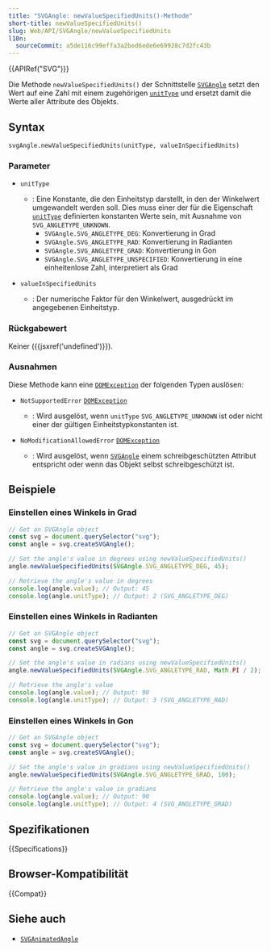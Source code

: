 ```yaml
---
title: "SVGAngle: newValueSpecifiedUnits()-Methode"
short-title: newValueSpecifiedUnits()
slug: Web/API/SVGAngle/newValueSpecifiedUnits
l10n:
  sourceCommit: a5de116c99effa3a2bed6ede6e69928c7d2fc43b
---
```


{{APIRef("SVG")}}

Die Methode `newValueSpecifiedUnits()` der Schnittstelle [`SVGAngle`](/de/docs/Web/API/SVGAngle) setzt den Wert auf eine Zahl mit einem zugehörigen [`unitType`](/de/docs/Web/API/SVGAngle/unitType) und ersetzt damit die Werte aller Attribute des Objekts.

## Syntax

```js-nolint
svgAngle.newValueSpecifiedUnits(unitType, valueInSpecifiedUnits)
```

### Parameter

- `unitType`

  - : Eine Konstante, die den Einheitstyp darstellt, in den der Winkelwert umgewandelt werden soll. Dies muss einer der für die Eigenschaft [`unitType`](/de/docs/Web/API/SVGAngle/unitType) definierten konstanten Werte sein, mit Ausnahme von `SVG_ANGLETYPE_UNKNOWN`.
    - `SVGAngle.SVG_ANGLETYPE_DEG`: Konvertierung in Grad
    - `SVGAngle.SVG_ANGLETYPE_RAD`: Konvertierung in Radianten
    - `SVGAngle.SVG_ANGLETYPE_GRAD`: Konvertierung in Gon
    - `SVGAngle.SVG_ANGLETYPE_UNSPECIFIED`: Konvertierung in eine einheitenlose Zahl, interpretiert als Grad

- `valueInSpecifiedUnits`
  - : Der numerische Faktor für den Winkelwert, ausgedrückt im angegebenen Einheitstyp.

### Rückgabewert

Keiner ({{jsxref('undefined')}}).

### Ausnahmen

Diese Methode kann eine [`DOMException`](/de/docs/Web/API/DOMException) der folgenden Typen auslösen:

- `NotSupportedError` [`DOMException`](/de/docs/Web/API/DOMException)

  - : Wird ausgelöst, wenn `unitType` `SVG_ANGLETYPE_UNKNOWN` ist oder nicht einer der gültigen Einheitstypkonstanten ist.

- `NoModificationAllowedError` [`DOMException`](/de/docs/Web/API/DOMException)
  - : Wird ausgelöst, wenn [`SVGAngle`](/de/docs/Web/API/SVGAngle) einem schreibgeschützten Attribut entspricht oder wenn das Objekt selbst schreibgeschützt ist.

## Beispiele

### Einstellen eines Winkels in Grad

```js
// Get an SVGAngle object
const svg = document.querySelector("svg");
const angle = svg.createSVGAngle();

// Set the angle's value in degrees using newValueSpecifiedUnits()
angle.newValueSpecifiedUnits(SVGAngle.SVG_ANGLETYPE_DEG, 45);

// Retrieve the angle's value in degrees
console.log(angle.value); // Output: 45
console.log(angle.unitType); // Output: 2 (SVG_ANGLETYPE_DEG)
```

### Einstellen eines Winkels in Radianten

```js
// Get an SVGAngle object
const svg = document.querySelector("svg");
const angle = svg.createSVGAngle();

// Set the angle's value in radians using newValueSpecifiedUnits()
angle.newValueSpecifiedUnits(SVGAngle.SVG_ANGLETYPE_RAD, Math.PI / 2);

// Retrieve the angle's value
console.log(angle.value); // Output: 90
console.log(angle.unitType); // Output: 3 (SVG_ANGLETYPE_RAD)
```

### Einstellen eines Winkels in Gon

```js
// Get an SVGAngle object
const svg = document.querySelector("svg");
const angle = svg.createSVGAngle();

// Set the angle's value in gradians using newValueSpecifiedUnits()
angle.newValueSpecifiedUnits(SVGAngle.SVG_ANGLETYPE_GRAD, 100);

// Retrieve the angle's value in gradians
console.log(angle.value); // Output: 90
console.log(angle.unitType); // Output: 4 (SVG_ANGLETYPE_GRAD)
```

## Spezifikationen

{{Specifications}}

## Browser-Kompatibilität

{{Compat}}

## Siehe auch

- [`SVGAnimatedAngle`](/de/docs/Web/API/SVGAnimatedAngle)
